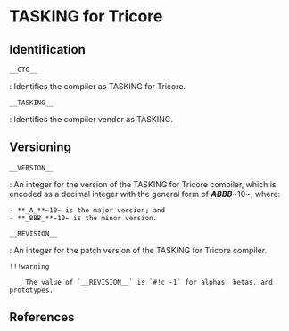 # TASKING for Tricore

## Identification

`__CTC__`

:   Identifies the compiler as TASKING for Tricore.

`__TASKING__`

:   Identifies the compiler vendor as TASKING.

## Versioning

`__VERSION__`

:   An integer for the version of the TASKING for Tricore compiler, which is encoded as a decimal integer with the general form of **_ABBB_**~10~, where:

    - **_A_**~10~ is the major version; and
    - **_BBB_**~10~ is the minor version.

`__REVISION__`

:   An integer for the patch version of the TASKING for Tricore compiler.

    !!!warning

        The value of `__REVISION__` is `#!c -1` for alphas, betas, and prototypes.

## References
